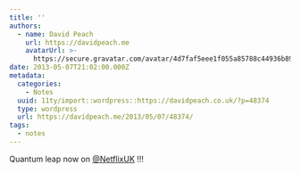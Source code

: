 ```yaml
---
title: ''
authors:
  - name: David Peach
    url: https://davidpeach.me
    avatarUrl: >-
      https://secure.gravatar.com/avatar/4d7faf5eee1f055a85788c44936b8995eaab6dfb004e7854ec747ccb272e91ee?s=96&d=mm&r=g
date: 2013-05-07T21:02:00.000Z
metadata:
  categories:
    - Notes
  uuid: 11ty/import::wordpress::https://davidpeach.co.uk/?p=48374
  type: wordpress
  url: https://davidpeach.me/2013/05/07/48374/
tags:
  - notes
---
```

Quantum leap now on [@NetflixUK](https://twitter.com/NetflixUK) !!!